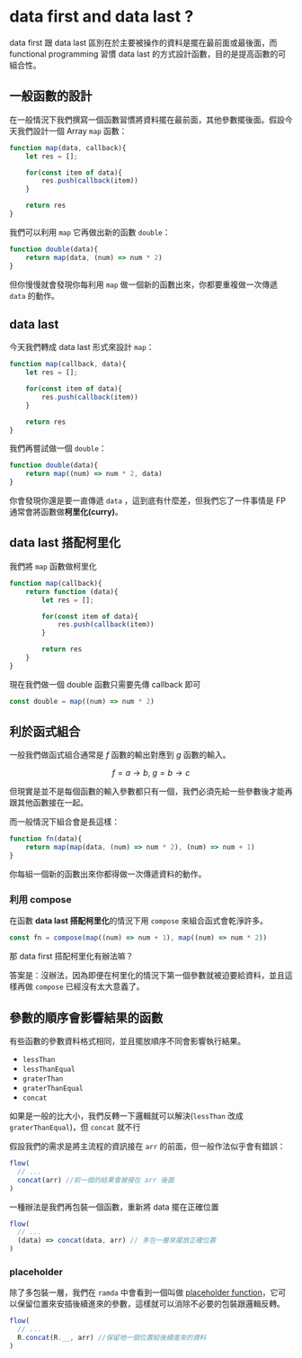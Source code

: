# data first and data last ?

data first 跟 data last 區別在於主要被操作的資料是擺在最前面或最後面，而 functional programming 習慣 data last 的方式設計函數，目的是提高函數的可組合性。

## 一般函數的設計

在一般情況下我們撰寫一個函數習慣將資料擺在最前面，其他參數擺後面。假設今天我們設計一個 Array `map` 函數：

```javascript
function map(data, callback){
    let res = [];

    for(const item of data){
        res.push(callback(item))
    }

    return res
}
```

我們可以利用 `map` 它再做出新的函數 `double`：

```javascript
function double(data){
    return map(data, (num) => num * 2)
}
```

但你慢慢就會發現你每利用 `map` 做一個新的函數出來，你都要重複做一次傳遞 `data` 的動作。

## data last

今天我們轉成 data last 形式來設計 `map`：

```javascript
function map(callback, data){
    let res = [];

    for(const item of data){
        res.push(callback(item))
    }

    return res
}
```

我們再嘗試做一個 `double`：

```javascript
function double(data){
    return map((num) => num * 2, data)
}
```

你會發現你還是要一直傳遞 `data` ，這到底有什麼差，但我們忘了一件事情是 FP 通常會將函數做**柯里化(curry)**。

## data last 搭配柯里化

我們將 `map` 函數做柯里化

```javascript
function map(callback){
    return function (data){
        let res = [];

        for(const item of data){
            res.push(callback(item))
        }

        return res
    }
}
```

現在我們做一個 double 函數只需要先傳 callback 即可

```javascript
const double = map((num) => num * 2)
```

## 利於函式組合

一般我們做函式組合通常是 $f$ 函數的輸出對應到 $g$ 函數的輸入。

$$
f = a \to b,\ g = b \to c
$$

但現實是並不是每個函數的輸入參數都只有一個，我們必須先給一些參數後才能再跟其他函數接在一起。

而一般情況下組合會是長這樣：

```javascript
function fn(data){
    return map(map(data, (num) => num * 2), (num) => num + 1)
}
```

你每組一個新的函數出來你都得做一次傳遞資料的動作。

### 利用 compose

在函數 **data last 搭配柯里化**的情況下用 `compose` 來組合函式會乾淨許多。

```javascript
const fn = compose(map((num) => num + 1), map((num) => num * 2))
```

那 data first 搭配柯里化有辦法嘛？

答案是：沒辦法，因為即便在柯里化的情況下第一個參數就被迫要給資料，並且這樣再做 `compose` 已經沒有太大意義了。


## 參數的順序會影響結果的函數

有些函數的參數資料格式相同，並且擺放順序不同會影響執行結果。

- `lessThan`
- `lessThanEqual`
- `graterThan`
- `graterThanEqual`
- `concat`

如果是一般的比大小，我們反轉一下邏輯就可以解決(`lessThan` 改成 `graterThanEqual`)，但 `concat` 就不行

假設我們的需求是將主流程的資訊接在 `arr` 的前面，但一般作法似乎會有錯誤：

```javascript
flow(
  // ...
  concat(arr) //前一個的結果會被接在 arr 後面
)
```

一種辦法是我們再包裝一個函數，重新將 data 擺在正確位置

```javascript
flow(
  // ...
  (data) => concat(data, arr) // 多包一層來擺放正確位置
)
```

### placeholder

除了多包裝一層，我們在 `ramda` 中會看到一個叫做 [placeholder function](https://ramdajs.com/docs/#__)，它可以保留位置來安插後續進來的參數，這樣就可以消除不必要的包裝跟邏輯反轉。

```javascript
flow(
  // ...
  R.concat(R.__, arr) //保留地一個位置給後續進來的資料
)
```

